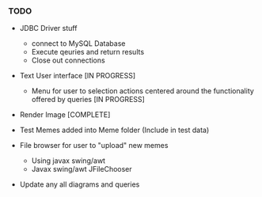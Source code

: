 ### TODO

- JDBC Driver stuff
  - connect to MySQL Database
  - Execute qeuries and return results
  - Close out connections
- Text User interface [IN PROGRESS]
  - Menu for user to selection actions centered around the functionality offered by queries [IN PROGRESS]
- Render Image [COMPLETE]
- Test Memes added into Meme folder (Include in test data)
- File browser for user to "upload" new memes
  - Using javax swing/awt
  - Javax swing/awt JFileChooser  

- Update any all diagrams and queries

